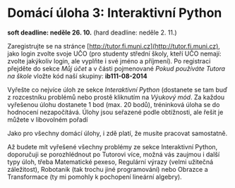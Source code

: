 # Domácí úloha 3: Interaktivní Python

**soft deadline: neděle 26. 10.**
(hard deadline: neděle 2. 11.)

Zaregistrujte se na stránce [http://tutor.fi.muni.cz](http://tutor.fi.muni.cz),
jako login zvolte svoje UČO (pro studenty střední školy, kteří UČO nemají:
zvolte jakýkoliv login, ale vyplňte i své jméno a příjmení). Po registraci
přejděte do sekce *Můj účet* a v části pojmenované *Pokud používáte Tutora na
škole* vložte kód naší skupiny: **ib111-08-2014**

Vyřešte co nejvíce úloh ze sekce _Interaktivní Python_ (dostanete se tam buď z
rozcestníku problémů nebo prostě kliknutím na *Výukový mód*. Za každou vyřešenou
úlohu dostanete 1 bod (max. 20 bodů), tréninková úloha se do hodnocení
nezapočítává.  Úlohy jsou seřazené podle obtížnosti, ale řešit je můžete v
libovolném pořadí

Jako pro všechny domácí úlohy, i zdě platí, že musíte pracovat samostatně.

Až budete mít vyřešené všechny problémy ze sekce Interaktivní Python,
doporučuji se porozhlédnout po Tutorovi více, možná vás zaujmou i další typy
úloh, třeba Matematické pexeso, Regulární výrazy (velmi užitečná záležitost),
Robotanik (tak trochu jiné programování) nebo Obrazce a Transformace (ty mi
pomohly k  pochopení lineární algebry).





